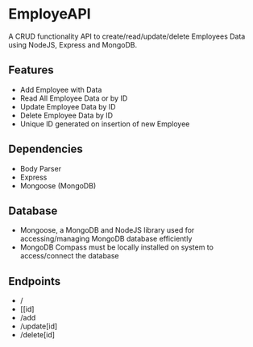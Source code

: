 # EmployeAPI

A CRUD functionality API to create/read/update/delete Employees Data using NodeJS, Express and MongoDB.

## Features
- Add Employee with Data
- Read All Employee Data or by ID
- Update Employee Data by ID
- Delete Employee Data by ID
- Unique ID generated on insertion of new Employee

## Dependencies 
- Body Parser 
- Express
- Mongoose (MongoDB)

## Database 
- Mongoose, a MongoDB and NodeJS library used for accessing/managing MongoDB database efficiently
- MongoDB Compass must be locally installed on system to access/connect the database

## Endpoints
- /  
- [[id]           
- /add              
- /update[id]      
- /delete[id]       




